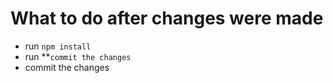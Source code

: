 # What to do after changes were made

- run `npm install`
- run **`commit the changes`
- commit the changes
